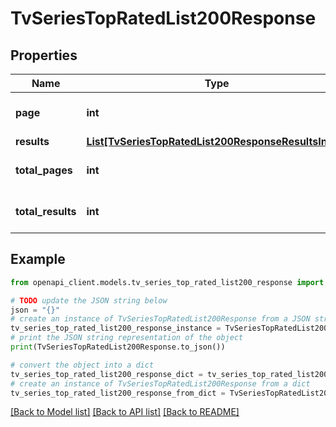 # TvSeriesTopRatedList200Response


## Properties

Name | Type | Description | Notes
------------ | ------------- | ------------- | -------------
**page** | **int** |  | [optional] [default to 0]
**results** | [**List[TvSeriesTopRatedList200ResponseResultsInner]**](TvSeriesTopRatedList200ResponseResultsInner.md) |  | [optional] 
**total_pages** | **int** |  | [optional] [default to 0]
**total_results** | **int** |  | [optional] [default to 0]

## Example

```python
from openapi_client.models.tv_series_top_rated_list200_response import TvSeriesTopRatedList200Response

# TODO update the JSON string below
json = "{}"
# create an instance of TvSeriesTopRatedList200Response from a JSON string
tv_series_top_rated_list200_response_instance = TvSeriesTopRatedList200Response.from_json(json)
# print the JSON string representation of the object
print(TvSeriesTopRatedList200Response.to_json())

# convert the object into a dict
tv_series_top_rated_list200_response_dict = tv_series_top_rated_list200_response_instance.to_dict()
# create an instance of TvSeriesTopRatedList200Response from a dict
tv_series_top_rated_list200_response_from_dict = TvSeriesTopRatedList200Response.from_dict(tv_series_top_rated_list200_response_dict)
```
[[Back to Model list]](../README.md#documentation-for-models) [[Back to API list]](../README.md#documentation-for-api-endpoints) [[Back to README]](../README.md)


